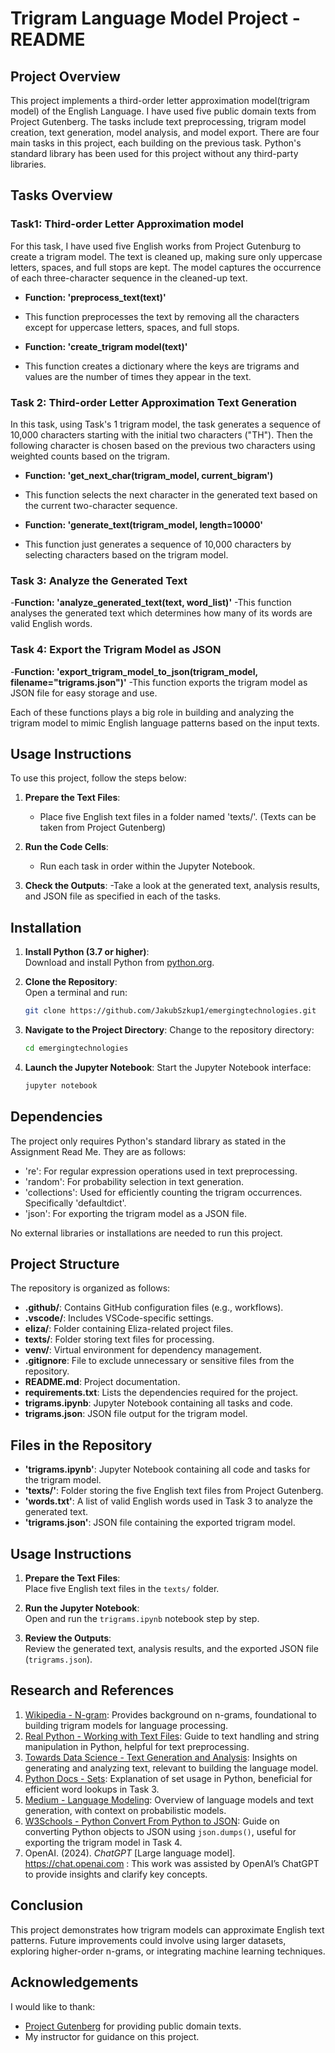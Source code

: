 # Trigram Language Model Project - README

## Project Overview

This project implements a third-order letter approximation model(trigram model) of the English Language. I have used five public domain texts from Project Gutenberg. The tasks include text preprocessing, trigram model creation, text generation, model analysis, and model export. There are four main tasks in this project, each building on the previous task. Python's standard library has been used for this project without any third-party libraries.

## Tasks Overview

### Task1: Third-order Letter Approximation model
For this task, I have used five English works from Project Gutenburg to create a trigram model. The text is cleaned up, making sure only uppercase letters, spaces, and full stops are kept. The model captures the occurrence of each three-character sequence in the cleaned-up text.

- **Function: 'preprocess_text(text)'**
- This function preprocesses the text by removing all the characters except for uppercase letters, spaces, and full stops.

- **Function: 'create_trigram model(text)'**
- This function creates a dictionary where the keys are trigrams and values are the number of times they appear in the text.


### Task 2: Third-order Letter Approximation Text Generation
In this task, using Task's 1 trigram model, the task generates a sequence of 10,000 characters starting with the initial two characters ("TH"). Then the following character is chosen based on the previous two characters using weighted counts  based on the trigram.

- **Function: 'get_next_char(trigram_model, current_bigram')**
- This function selects the next character in the generated text based on the current two-character sequence.

- **Function: 'generate_text(trigram_model, length=10000'**
- This function just generates a sequence of 10,000 characters by selecting characters based on the trigram model.
  

### Task 3: Analyze the Generated Text

-**Function: 'analyze_generated_text(text, word_list)'**
-This function analyses the generated text which determines how many of its words are valid English words.


### Task 4: Export the Trigram Model as JSON

-**Function: 'export_trigram_model_to_json(trigram_model, filename="trigrams.json")'**
-This function exports the trigram model as JSON file for easy storage and use.

Each of these functions plays a big role in building and analyzing the trigram model to mimic English language patterns based on the input texts.

## Usage Instructions
To use this project, follow the steps below:

1. **Prepare the Text Files**:
   - Place five English text files in a folder named 'texts/'. (Texts can be taken from Project Gutenberg)
  
2. **Run the Code Cells**:
   - Run each task in order within the Jupyter Notebook.
  
3. **Check the Outputs**:
   -Take a look at the generated text, analysis results, and JSON file as specified in each of the tasks.

## Installation

1. **Install Python (3.7 or higher)**:  
   Download and install Python from [python.org](https://www.python.org/).

2. **Clone the Repository**:  
   Open a terminal and run:
   ```bash
   git clone https://github.com/JakubSzkup1/emergingtechnologies.git

3. **Navigate to the Project Directory**:
   Change to the repository directory:
   ```bash
   cd emergingtechnologies

4. **Launch the Jupyter Notebook**:
   Start the Jupyter Notebook interface:
   ```bash
   jupyter notebook

## Dependencies
The project only requires Python's standard library as stated in the Assignment Read Me.
They are as follows:

- 're': For regular expression operations used in text preprocessing.
- 'random': For probability selection in text generation.
- 'collections': Used for efficiently counting the trigram occurrences. Specifically 'defaultdict'.
- 'json': For exporting the trigram model as a JSON file.

No external libraries or installations are needed to run this project.

## Project Structure

The repository is organized as follows:

- **.github/**: Contains GitHub configuration files (e.g., workflows).
- **.vscode/**: Includes VSCode-specific settings.
- **eliza/**: Folder containing Eliza-related project files.
- **texts/**: Folder storing text files for processing.
- **venv/**: Virtual environment for dependency management.
- **.gitignore**: File to exclude unnecessary or sensitive files from the repository.
- **README.md**: Project documentation.
- **requirements.txt**: Lists the dependencies required for the project.
- **trigrams.ipynb**: Jupyter Notebook containing all tasks and code.
- **trigrams.json**: JSON file output for the trigram model.


## Files in the Repository
- **'trigrams.ipynb'**: Jupyter Notebook containing all code and tasks for the trigram model.
- **'texts/'**: Folder storing the five English text files from Project Gutenberg.
- **'words.txt'**: A list of valid English words used in Task 3 to analyze the generated text.
- **'trigrams.json'**: JSON file containing the exported trigram model.

## Usage Instructions

1. **Prepare the Text Files**:  
   Place five English text files in the `texts/` folder.

2. **Run the Jupyter Notebook**:  
   Open and run the `trigrams.ipynb` notebook step by step.

3. **Review the Outputs**:  
   Review the generated text, analysis results, and the exported JSON file (`trigrams.json`).

## Research and References

1. [Wikipedia - N-gram](https://en.wikipedia.org/wiki/N-gram): Provides background on n-grams, foundational to building trigram models for language processing.
2. [Real Python - Working with Text Files](https://realpython.com/python-string-split-concatenate-join/): Guide to text handling and string manipulation in Python, helpful for text preprocessing.
3. [Towards Data Science - Text Generation and Analysis](https://towardsdatascience.com/text-generation-with-python-and-nlp-23ff8ecf10f5): Insights on generating and analyzing text, relevant to building the language model.
4. [Python Docs - Sets](https://docs.python.org/3/tutorial/datastructures.html#sets): Explanation of set usage in Python, beneficial for efficient word lookups in Task 3.
5. [Medium - Language Modeling](https://medium.com/@roshmitadey/understanding-language-modeling-from-n-grams-to-transformer-based-neural-models-d2bdf1532c6d): Overview of language models and text generation, with context on probabilistic models.
6. [W3Schools - Python Convert From Python to JSON](https://www.w3schools.com/python/gloss_python_convert_into_JSON.asp#:~:text=Python%20Convert%20From%20Python%20to%20JSON,-%E2%9D%AE%20Python%20Glossary&text=If%20you%20have%20a%20Python,dumps()%20method): Guide on converting Python objects to JSON using `json.dumps()`, useful for exporting the trigram model in Task 4.
7. OpenAI. (2024). *ChatGPT* [Large language model]. https://chat.openai.com : This work was assisted by OpenAI’s ChatGPT to provide insights and clarify key concepts.

## Conclusion

This project demonstrates how trigram models can approximate English text patterns. Future improvements could involve using larger datasets, exploring higher-order n-grams, or integrating machine learning techniques.

## Acknowledgements

I would like to thank:

- [Project Gutenberg](https://www.gutenberg.org/) for providing public domain texts.
- My instructor for guidance on this project.



